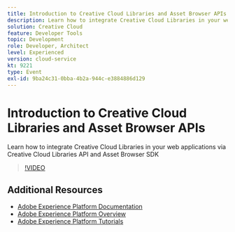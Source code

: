```yaml
---
title: Introduction to Creative Cloud Libraries and Asset Browser APIs
description: Learn how to integrate Creative Cloud Libraries in your web applications via Creative Cloud Libraries API and Asset Browser SDK
solution: Creative Cloud
feature: Developer Tools
topic: Development
role: Developer, Architect
level: Experienced
version: cloud-service
kt: 9221
type: Event
exl-id: 9ba24c31-0bba-4b2a-944c-e3884886d129
---
```

# Introduction to Creative Cloud Libraries and Asset Browser APIs

Learn how to integrate Creative Cloud Libraries in your web applications via Creative Cloud Libraries API and Asset Browser SDK

>[!VIDEO](https://video.tv.adobe.com/v/337592/?quality=12&learn=on&hidetitle=true)

## Additional Resources

- [Adobe Experience Platform Documentation](https://experienceleague.adobe.com/docs/experience-platform.html)
- [Adobe Experience Platform Overview](https://experienceleague.adobe.com/docs/experience-platform/landing/home.html)
- [Adobe Experience Platform Tutorials](https://experienceleague.adobe.com/docs/platform-learn/tutorials/overview.html?lang=en)

